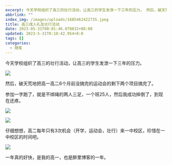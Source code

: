 ```yaml
---
excerpt: 今天学校组织了高三的壮行活动，让高三的学生发泄一下三年的压力。 然后，破天荒地把高一高二6个月前没搞完的运动会的剩下两个项目搞完了。 参加一字跑了，就是不绑绳的两人三足，一个班25人，然后我成功摔倒了，到现在还疼。 仔细想想，高二每年只有3次机会（开学，运动会，壮行）来一中校区，珍惜在一中校区的时间吧。 一年真的好快，是我的高一，也是醉里博客的一年。 ...
abbrlink: ""
index_img: /images/uploads/1685462422735.jpeg
title: 高三成人礼及壮行活动
date: 2023-05-31T00:01:46.078832+08:00
updated: 2023-5-31T0:10:42.954+8:0
tags: []
categories:
  - 随笔
---
```

今天学校组织了高三的壮行活动，让高三的学生发泄一下三年的压力。

![](/images/uploads/1685462422735.jpeg)

然后，破天荒地把高一高二6个月前没搞完的运动会的剩下两个项目搞完了。

参加一字跑了，就是不绑绳的两人三足，一个班25人，然后我成功摔倒了，到现在还疼。

![](/images/uploads/1685463225689.jpeg)

![](/images/uploads/1685463344293.jpeg)

仔细想想，高二每年只有3次机会（开学，运动会，壮行）来一中校区，珍惜在一中校区的时间吧。

![](/images/uploads/1685462458598.jpeg)

一年真的好快，是我的高一，也是醉里博客的一年。